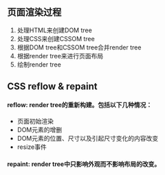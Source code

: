 <h2>页面渲染过程</h2>
<ol>
	<li>处理HTML来创建DOM tree</li>
	<li>处理CSS来创建CSSOM tree</li>
	<li>根据DOM tree和CSSOM tree合并render tree</li>
	<li>根据render tree来进行页面布局</li>
	<li>绘制render tree</li>
</ol>


<h2>CSS reflow & repaint</h2>
<h4>reflow: render tree的重新构建。包括以下几种情况：</h4>
<ul>
	<li>页面初始渲染</li>
	<li>DOM元素的增删</li>
	<li>DOM元素的位置、尺寸以及引起尺寸变化的内容改变</li>
	<li>resize事件</li>
</ul>
<h4>repaint: render tree中只影响外观而不影响布局的改变。</h4>